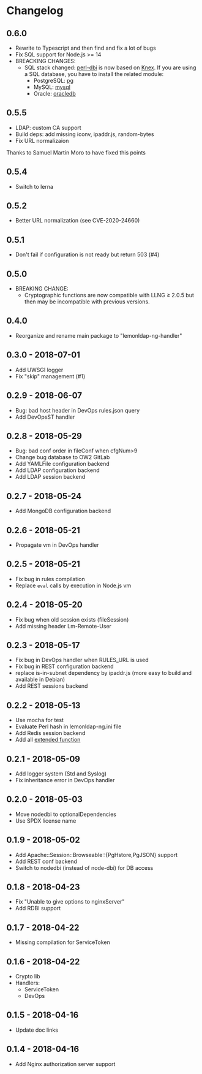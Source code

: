Changelog
=========

## 0.6.0

 * Rewrite to Typescript and then find and fix a lot of bugs
 * Fix SQL support for Node.js >= 14
 * BREACKING CHANGES:
   * SQL stack changed: [perl-dbi](./packages/perl-dbi/README.md) is now based
     on [Knex](https://www.npmjs.com/package/knex). If you are using a SQL
     database, you have to install the related module:
     * PostgreSQL: [pg](https://www.npmjs.com/package/pg)
     * MySQL: [mysql](https://www.npmjs.com/package/mysql)
     * Oracle: [oracledb](https://www.npmjs.com/package/oracledb)

## 0.5.5

 * LDAP: custom CA support
 * Build deps: add missing iconv, ipaddr.js, random-bytes
 * Fix URL normalizaion

Thanks to Samuel Martin Moro to have fixed this points

## 0.5.4
 * Switch to lerna

## 0.5.2
 * Better URL normalization (see CVE-2020-24660)

## 0.5.1
 * Don't fail if configuration is not ready but return 503 (#4)

## 0.5.0
 * BREAKING CHANGE:
   * Cryptographic functions are now compatible with LLNG ≥ 2.0.5 but then
     may be incompatible with previous versions.

## 0.4.0
 * Reorganize and rename main package to "lemonldap-ng-handler"

## 0.3.0 - 2018-07-01
 * Add UWSGI logger
 * Fix "skip" management (#1)

## 0.2.9 - 2018-06-07
 * Bug: bad host header in DevOps rules.json query
 * Add DevOpsST handler

## 0.2.8 - 2018-05-29
 * Bug: bad conf order in fileConf when cfgNum>9
 * Change bug database to OW2 GitLab
 * Add YAMLFile configuration backend
 * Add LDAP configuration backend
 * Add LDAP session backend

## 0.2.7 - 2018-05-24
 * Add MongoDB configuration backend

## 0.2.6 - 2018-05-21
 * Propagate vm in DevOps handler

## 0.2.5 - 2018-05-21
 * Fix bug in rules compilation
 * Replace `eval` calls by execution in Node.js vm

## 0.2.4 - 2018-05-20
 * Fix bug when old session exists (fileSession)
 * Add missing header Lm-Remote-User

## 0.2.3 - 2018-05-17
 * Fix bug in DevOps handler when RULES\_URL is used
 * Fix bug in REST configuration backend
 * replace is-in-subnet dependency by ipaddr.js (more easy to build and
   available in Debian)
 * Add REST sessions backend

## 0.2.2 - 2018-05-13
 * Use mocha for test
 * Evaluate Perl hash in lemonldap-ng.ini file
 * Add Redis session backend
 * Add all [extended function](https://lemonldap-ng.org/documentation/2.0/extendedfunctions)

## 0.2.1 - 2018-05-09
 * Add logger system (Std and Syslog)
 * Fix inheritance error in DevOps handler

## 0.2.0 - 2018-05-03
 * Move nodedbi to optionalDependencies
 * Use SPDX license name

## 0.1.9 - 2018-05-02
 * Add Apache::Session::Browseable::{PgHstore,PgJSON} support
 * Add REST conf backend
 * Switch to nodedbi (instead of node-dbi) for DB access

## 0.1.8 - 2018-04-23
 * Fix "Unable to give options to nginxServer"
 * Add RDBI support

## 0.1.7 - 2018-04-22
 * Missing compilation for ServiceToken

## 0.1.6 - 2018-04-22
 * Crypto lib
 * Handlers:
   - ServiceToken
   - DevOps

## 0.1.5 - 2018-04-16
 * Update doc links

## 0.1.4 - 2018-04-16

 * Add Nginx authorization server support
